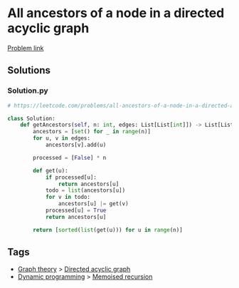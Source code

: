 # All ancestors of a node in a directed acyclic graph

[Problem link](https://leetcode.com/problems/all-ancestors-of-a-node-in-a-directed-acyclic-graph/)

## Solutions


### Solution.py
```py
# https://leetcode.com/problems/all-ancestors-of-a-node-in-a-directed-acyclic-graph/

class Solution:
    def getAncestors(self, n: int, edges: List[List[int]]) -> List[List[int]]:
        ancestors = [set() for _ in range(n)]
        for u, v in edges:
            ancestors[v].add(u)

        processed = [False] * n

        def get(u):
            if processed[u]:
                return ancestors[u]
            todo = list(ancestors[u])
            for v in todo:
                ancestors[u] |= get(v)
            processed[u] = True
            return ancestors[u]

        return [sorted(list(get(u))) for u in range(n)]
```
## Tags

* [Graph theory](/Collections/graph-theory.md#graph-theory) > [Directed acyclic graph](/Collections/graph-theory.md#directed-acyclic-graph)
* [Dynamic programming](/Collections/dynamic-programming.md#dynamic-programming) > [Memoised recursion](/Collections/dynamic-programming.md#memoised-recursion)
